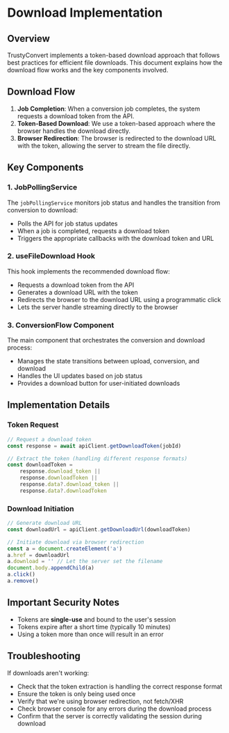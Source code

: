# Download Implementation

## Overview

TrustyConvert implements a token-based download approach that follows best practices for efficient file downloads. This document explains how the download flow works and the key components involved.

## Download Flow

1. **Job Completion**: When a conversion job completes, the system requests a download token from the API.
2. **Token-Based Download**: We use a token-based approach where the browser handles the download directly.
3. **Browser Redirection**: The browser is redirected to the download URL with the token, allowing the server to stream the file directly.

## Key Components

### 1. JobPollingService

The `jobPollingService` monitors job status and handles the transition from conversion to download:

- Polls the API for job status updates
- When a job is completed, requests a download token
- Triggers the appropriate callbacks with the download token and URL

### 2. useFileDownload Hook

This hook implements the recommended download flow:

- Requests a download token from the API
- Generates a download URL with the token
- Redirects the browser to the download URL using a programmatic click
- Lets the server handle streaming directly to the browser

### 3. ConversionFlow Component

The main component that orchestrates the conversion and download process:

- Manages the state transitions between upload, conversion, and download
- Handles the UI updates based on job status
- Provides a download button for user-initiated downloads

## Implementation Details

### Token Request

```typescript
// Request a download token
const response = await apiClient.getDownloadToken(jobId)

// Extract the token (handling different response formats)
const downloadToken =
	response.download_token ||
	response.downloadToken ||
	response.data?.download_token ||
	response.data?.downloadToken
```

### Download Initiation

```typescript
// Generate download URL
const downloadUrl = apiClient.getDownloadUrl(downloadToken)

// Initiate download via browser redirection
const a = document.createElement('a')
a.href = downloadUrl
a.download = '' // Let the server set the filename
document.body.appendChild(a)
a.click()
a.remove()
```

## Important Security Notes

- Tokens are **single-use** and bound to the user's session
- Tokens expire after a short time (typically 10 minutes)
- Using a token more than once will result in an error

## Troubleshooting

If downloads aren't working:

- Check that the token extraction is handling the correct response format
- Ensure the token is only being used once
- Verify that we're using browser redirection, not fetch/XHR
- Check browser console for any errors during the download process
- Confirm that the server is correctly validating the session during download
